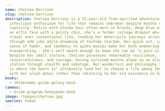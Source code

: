 ```yaml
---
name: Chelsea Barrison
slug: chelsea-barrison
description: Chelsea Barrison is a 25-year-old free-spirited adventurer with an
  infectious enthusiasm for life that remains unbroken despite months of
  captivity. Petite with blonde hair often worn in braids, deep blue eyes, and
  an elfin face with a pointy chin, she's a former college dropout who chose
  travel over conventional life, funding her motorcycle journeys across America
  through odd jobs while dreaming of YouTube stardom. Her quick wit, irreverent
  sense of humor, and tendency to quote movies make her both endearing and
  exasperating - she's self-aware enough to know she can be "a pain in the ass."
  Despite her small stature, Chelsea possesses remarkable resilience,
  resourcefulness, and courage, having survived months alone on an alien space
  station through stealth and sabotage. Her wanderlust and philosophy that "home
  is where the heart is" ultimately lead her to choose a life among the stars
  with her alien mates rather than returning to her old existence on Earth.
books:
  - threesomes-guide-galaxy-book
cameos:
  - bride-program-honeymoon-book
image: /images/chelsea.jpg
species: human
---
```

